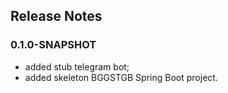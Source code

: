 ## Release Notes

### 0.1.0-SNAPSHOT
*   added stub telegram bot;
*   added skeleton BGGSTGB Spring Boot project.